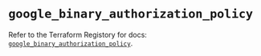 # `google_binary_authorization_policy`

Refer to the Terraform Registory for docs: [`google_binary_authorization_policy`](https://registry.terraform.io/providers/hashicorp/google/4.62.1/docs/resources/binary_authorization_policy).

